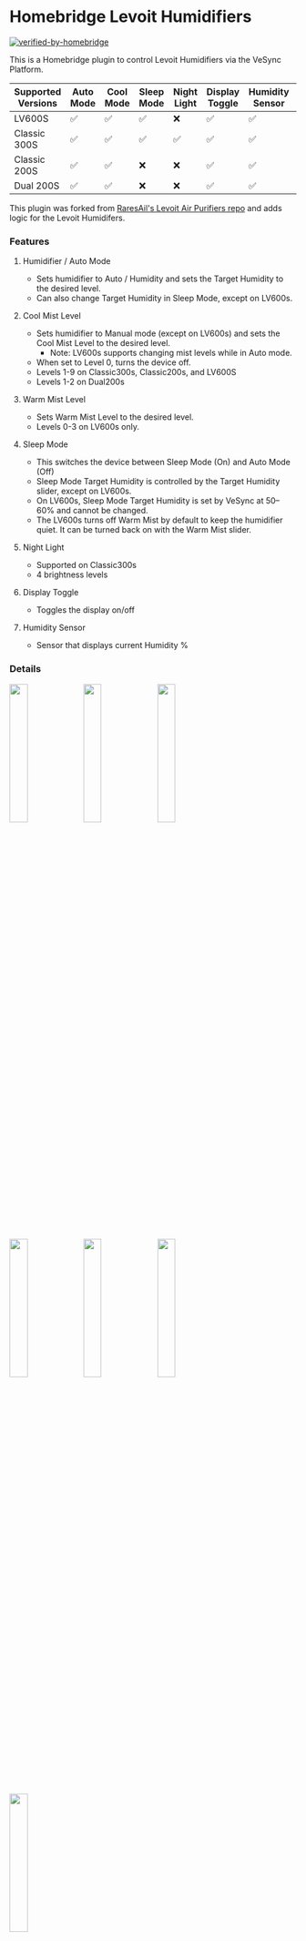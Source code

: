 # Homebridge Levoit Humidifiers
[![verified-by-homebridge](https://badgen.net/badge/homebridge/verified/purple)](https://github.com/homebridge/homebridge/wiki/Verified-Plugins)

This is a Homebridge plugin to control Levoit Humidifiers via the VeSync Platform.

| Supported Versions   | Auto Mode | Cool Mode | Sleep Mode | Night Light | Display Toggle | Humidity Sensor | Warm Mode |
|----------------------|-----------|-----------|------------|-------------|----------------|-----------------|-----------|
| LV600S               | ✅         | ✅         | ✅          | ❌           | ✅              | ✅               | ✅         |
| Classic 300S         | ✅         | ✅         | ✅          | ✅           | ✅              | ✅               | ❌         |
| Classic 200S         | ✅         | ✅         | ❌          | ❌           | ✅              | ✅               | ❌         |
| Dual 200S            | ✅         | ✅         | ❌          | ❌           | ✅              | ✅               | ❌         |

This plugin was forked from [RaresAil's Levoit Air Purifiers repo](https://github.com/RaresAil/homebridge-levoit-air-purifier) and adds logic for the Levoit Humidifers.

### Features

1. Humidifier / Auto Mode 
    - Sets humidifier to Auto / Humidity and sets the Target Humidity to the desired level.
    - Can also change Target Humidity in Sleep Mode, except on LV600s.

2. Cool Mist Level
    - Sets humidifier to Manual mode (except on LV600s) and sets the Cool Mist Level to the desired level.
      - Note: LV600s supports changing mist levels while in Auto mode.
    - When set to Level 0, turns the device off.
    - Levels 1-9 on Classic300s, Classic200s, and LV600S
    - Levels 1-2 on Dual200s

3. Warm Mist Level
   - Sets Warm Mist Level to the desired level.
   - Levels 0-3 on LV600s only.

4. Sleep Mode
    - This switches the device between Sleep Mode (On) and Auto Mode (Off)
    - Sleep Mode Target Humidity is controlled by the Target Humidity slider, except on LV600s.
    - On LV600s, Sleep Mode Target Humidity is set by VeSync at 50–60% and cannot be changed.
    - The LV600s turns off Warm Mist by default to keep the humidifier quiet. It can be turned back on with the Warm Mist slider.

5. Night Light
    - Supported on Classic300s
    - 4 brightness levels

6. Display Toggle
    - Toggles the display on/off

7. Humidity Sensor
    - Sensor that displays current Humidity %

### Details

<a href="url"><img src="https://github.com/pschroeder89/homebridge-levoit-humidifiers/blob/main/images/services2.png?raw=true" width=25% height=25%></a>
<a href="url"><img src="https://github.com/pschroeder89/homebridge-levoit-humidifiers/blob/main/images/auto.png?raw=true" width=25% height=25%></a>
<a href="url"><img src="https://github.com/pschroeder89/homebridge-levoit-humidifiers/blob/main/images/manual.png?raw=true" width=25% height=25%></a>
<a href="url"><img src="https://github.com/pschroeder89/homebridge-levoit-humidifiers/blob/main/images/display.png?raw=true" width=25% height=25%></a>
<a href="url"><img src="https://github.com/pschroeder89/homebridge-levoit-humidifiers/blob/main/images/light.png?raw=true" width=25% height=25%></a>
<a href="url"><img src="https://github.com/pschroeder89/homebridge-levoit-humidifiers/blob/main/images/sleep.png?raw=true" width=25% height=25%></a>
<a href="url"><img src="https://github.com/pschroeder89/homebridge-levoit-humidifiers/blob/main/images/services.png?raw=true" width=25% height=25%></a>

### Configuration

- Via the Homebridge UI, enter the Homebridge VeSync Client plugin settings.
- Enter your VeSync app credentials.
- Setup the platform plugin as a child bridge for better performance
- Save and restart Homebridge.

This plugin requires your VeSync credentials as it communicates with the VeSync devices via VeSync's own API. Your
credentials are only stored in the Homebridge config and not sent to any server except VeSync's.

You can also do this directly via the homebridge config by adding your credentials to the config file under platforms.
Replace the values of `username` and `password` by your credentials.

```json
{
  "platforms": [
    {
      "name": "Levoit Humidifiers",
      "email": "email",
      "password": "password",
      "platform": "LevoitHumidifiers"
    }
  ]
}
```

### Enabling Debug Mode

In the config file, add `enableDebugMode: true`

```json
{
  "platforms": [
    {
      "name": "Levoit Humidifiers",
      "email": "email",
      "password": "password",
      "platform": "LevoitHumidifiers",
      "enableDebugMode": true
    }
  ]
}
```

### Local Development

To setup the local project, clone this repo and run the following from the root directory:

```
yarn install
```

To run locally, make sure to install Homebridge locally, and then run:

```
yarn watch
```
